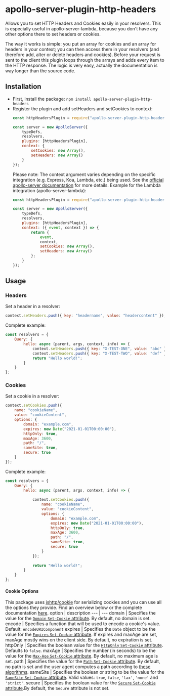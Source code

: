 # apollo-server-plugin-http-headers
Allows you to set HTTP Headers and Cookies easily in your resolvers. This is especially useful in apollo-server-lambda, because you don't have any other options there to set headers or cookies.

The way it works is simple: you put an array for cookies and an array for headers in your context; you can then access them in your resolvers (and therefore add, alter or delete headers and cookies). Before your request is sent to the client this plugin loops through the arrays and adds every item to the HTTP response. The logic is very easy, actually the documentation is way longer than the source code.

## Installation
-   First, install the package:
    `npm install apollo-server-plugin-http-headers`
-   Register the plugin and add setHeaders and setCookies to context:
    ```javascript
    const httpHeadersPlugin = require("apollo-server-plugin-http-headers");
    
    const server = new ApolloServer({
        typeDefs,
        resolvers,
        plugins: [httpHeadersPlugin],
        context: {
            setCookies: new Array(),
            setHeaders: new Array()
        }
    });
    ```
    Please note: The context argument varies depending on the specific integration (e.g. Express, Koa,  Lambda, etc.) being used. See the [official apollo-server documentation](https://www.apollographql.com/docs/apollo-server/api/apollo-server/) for more details.
    Example for the Lambda integration (apollo-server-lambda):
    ```javascript
    const httpHeadersPlugin = require("apollo-server-plugin-http-headers");
    
    const server = new ApolloServer({
        typeDefs,
        resolvers,
        plugins: [httpHeadersPlugin],
        context: ({ event, context }) => {
            return {
                event,
                context,
                setCookies: new Array(),
                setHeaders: new Array()
            };
        }
    });
    ```

## Usage
### Headers
Set a header in a resolver:
```javascript
context.setHeaders.push({ key: "headername", value: "headercontent" });
```
Complete example:
```javascript
const resolvers = {
    Query: {
        hello: async (parent, args, context, info) => {
            context.setHeaders.push({ key: "X-TEST-ONE", value: "abc" });
            context.setHeaders.push({ key: "X-TEST-TWO", value: "def" });
            return "Hello world!";
        }
    }
};
```

### Cookies
Set a cookie in a resolver:
```javascript
context.setCookies.push({
    name: "cookieName",
    value: "cookieContent",
    options: {
        domain: "example.com",
        expires: new Date("2021-01-01T00:00:00"),
        httpOnly: true,
        maxAge: 3600,
        path: "/",
        sameSite: true,
        secure: true
    }
});
```
Complete example:
```javascript
const resolvers = {
    Query: {
        hello: async (parent, args, context, info) => {
        
            context.setCookies.push({
                name: "cookieName",
                value: "cookieContent",
                options: {
                    domain: "example.com",
                    expires: new Date("2021-01-01T00:00:00"),
                    httpOnly: true,
                    maxAge: 3600,
                    path: "/",
                    sameSite: true,
                    secure: true
                }
            });
            
            return "Hello world!";
        }
    }
};
```
#### Cookie Options
This package uses [jshttp/cookie](https://github.com/jshttp/cookie) for serializing cookies and you can use all the options they provide. Find an overview below or the complete documentation [here](https://github.com/jshttp/cookie#cookieserializename-value-options).
option | description
--- | ---
domain | Specifies the value for the [`Domain` `Set-Cookie` attribute](https://tools.ietf.org/html/rfc6265#section-5.2.3). By default, no domain is set.
encode | Specifies a function that will be used to encode a cookie's value. Default: `encodeURIComponent`
expires | Specifies the `Date` object to be the value for the [`Expires` `Set-Cookie` attribute](https://tools.ietf.org/html/rfc6265#section-5.2.1). If expires and maxAge are set, maxAge mostly wins on the client side. By default, no expiration is set.
httpOnly | Specifies the boolean value for the [`HttpOnly` `Set-Cookie` attribute](https://tools.ietf.org/html/rfc6265#section-5.2.6). Defaults to `false`.
maxAge | Specifies the number (in seconds) to be the value for the [`Max-Age` `Set-Cookie` attribute](https://tools.ietf.org/html/rfc6265#section-5.2.2). By default, no maximum age is set.
path | Specifies the value for the [`Path` `Set-Cookie` attribute](https://tools.ietf.org/html/rfc6265#section-5.2.4). By default, no path is set and the user agent computes a path according to [these algorithms](https://tools.ietf.org/html/rfc6265#section-5.1.4).
sameSite | Specifies the boolean or string to be the value for the [`SameSite` `Set-Cookie` attribute](https://tools.ietf.org/html/draft-ietf-httpbis-rfc6265bis-03#section-4.1.2.7). Valid values: `true`, `false`, `'lax'`, `'none'` and `'strict'`.
secure | Specifies the boolean value for the [`Secure` `Set-Cookie` attribute](https://tools.ietf.org/html/rfc6265#section-5.2.5).By default, the `Secure` attribute is not set.
